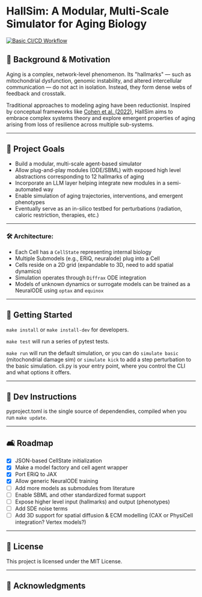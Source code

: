 # HallSim: A Modular, Multi-Scale Simulator for Aging Biology
[![Basic CI/CD Workflow](https://github.com/BabaJaguska/HallSim/actions/workflows/basic_CI_linux.yaml/badge.svg)](https://github.com/BabaJaguska/HallSim/actions/workflows/basic_CI_linux.yaml)

## 🧬 Background & Motivation

Aging is a complex, network-level phenomenon. Its "hallmarks" — such as mitochondrial dysfunction, genomic instability, and altered intercellular communication — do not act in isolation. Instead, they form dense webs of feedback and crosstalk.

Traditional approaches to modeling aging have been reductionist. Inspired by conceptual frameworks like [Cohen et al. (2022)](https://pubmed.ncbi.nlm.nih.gov/37117782/), HallSim aims to embrace complex systems theory and explore emergent properties of aging arising from loss of resilience across multiple sub-systems.

---

## 🌟 Project Goals

* Build a modular, multi-scale agent-based simulator
* Allow plug-and-play modules (ODE/SBML) with exposed high level abstractions corresponding to 12 hallmarks of aging
* Incorporate an LLM layer helping integrate new modules in a semi-automated way
* Enable simulation of aging trajectories, interventions, and emergent phenotypes
* Eventually serve as an in-silico testbed for perturbations (radiation, caloric restriction, therapies, etc.)

---

### 🛠️ Architecture:

* Each Cell has a `CellState` representing internal biology
* Multiple Submodels (e.g., ERiQ, neuralode) plug into a Cell
* Cells reside on a 2D grid (expandable to 3D, need to add spatial dynamics)
* Simulation operates through `Diffrax` ODE integration
* Models of unknown dynamics or surrogate models can be trained as a NeuralODE using `optax` and `equinox`

---

## 🚀 Getting Started


`make install` or `make install-dev` for developers.

`make test` will run a series of pytest tests.

`make run` will run the default simulation, or you can do `simulate basic` (mitochondrial damage sim)
or `simulate kick` to add a step perturbation to the basic simulation.
cli.py is your entry point, where you control the CLI and what options it offers.

---

## 🧰 Dev Instructions

pyproject.toml is the single source of dependendies, compiled when you run `make update`.

---

## 🛋️ Roadmap

* [x] JSON-based CellState initialization
* [x] Make a model factory and cell agent wrapper
* [x] Port ERiQ to JAX
* [x] Allow generic NeuralODE training 
* [ ] Add more models as submodules from literature
* [ ] Enable SBML and other standardized format support
* [ ] Expose higher level input (hallmarks) and output (phenotypes)
* [ ] Add SDE noise terms
* [ ] Add 3D support for spatial diffusion & ECM modelling (CAX or PhysiCell integration? Vertex models?)

---

## 📜 License

This project is licensed under the MIT License.

---

## 🙏 Acknowledgments




